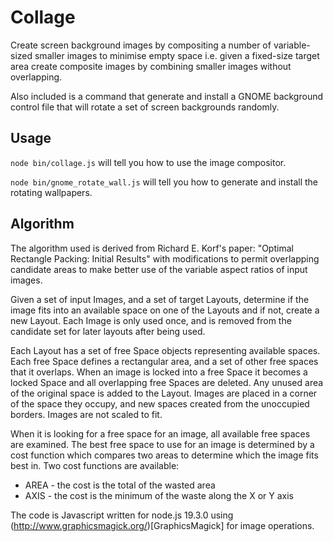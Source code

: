 # Collage
Create screen background images by compositing a number of variable-sized smaller images to minimise empty space i.e. given a fixed-size target area create composite images by combining smaller images without overlapping.

Also included is a command that generate and install a GNOME background
control file that will rotate a set of screen backgrounds randomly.

## Usage

`node bin/collage.js` will tell you how to use the image compositor.

`node bin/gnome_rotate_wall.js` will tell you how to generate and install
the rotating wallpapers.

## Algorithm

The algorithm used is derived from Richard E. Korf's paper: "Optimal Rectangle Packing: Initial Results" with modifications to permit overlapping candidate areas to make better use of the variable aspect ratios of input images.

Given a set of input Images, and a set of target Layouts, determine if the image fits into an available space on one of the Layouts and if not, create a new Layout. Each Image is only used once, and is removed from the candidate set for later layouts after being used.

Each Layout has a set of free Space objects representing available spaces. Each free Space defines a rectangular area, and a set of other free spaces that it overlaps. When an image is locked into a free Space it becomes a locked Space and all overlapping free Spaces are deleted. Any unused area of the original space is added to the Layout. Images are placed in a corner of the space they occupy, and new spaces created from the unoccupied borders. Images are not scaled to fit.

When it is looking for a free space for an image, all available free spaces are examined. The best free space to use for an image is determined by a cost function which compares two areas to determine which the image fits best in. Two cost functions are available:
* AREA - the cost is the total of the wasted area
* AXIS - the cost is the minimum of the waste along the X or Y axis

The code is Javascript written for node.js 19.3.0 using (http://www.graphicsmagick.org/)[GraphicsMagick] for image operations.
